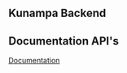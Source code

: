 

## Kunampa Backend


## Documentation API's

[Documentation](https://documenter.getpostman.com/view/15106342/UzJFxKNJ#769c3206-fdd2-4b66-bc2e-a5f687a43ea9)

